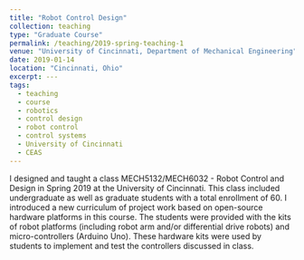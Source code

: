 ```yaml
---
title: "Robot Control Design"
collection: teaching
type: "Graduate Course"
permalink: /teaching/2019-spring-teaching-1
venue: "University of Cincinnati, Department of Mechanical Engineering"
date: 2019-01-14
location: "Cincinnati, Ohio"
excerpt: ---
tags:
  - teaching
  - course
  - robotics
  - control design
  - robot control
  - control systems
  - University of Cincinnati
  - CEAS
---
```


I designed and taught a class MECH5132/MECH6032 - Robot Control and Design in Spring 2019 at the University of Cincinnati. This class included undergraduate as well as graduate students with a total enrollment of 60. I introduced a new curriculum of project work based on open-source hardware platforms in this course. The students were provided with the kits of robot platforms (including robot arm and/or differential drive robots) and micro-controllers (Arduino Uno). These hardware kits were used by students to implement and test the controllers discussed in class.
